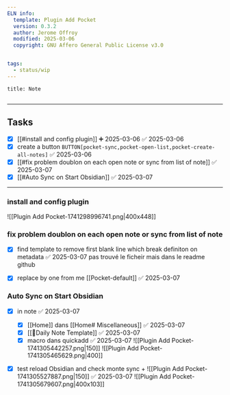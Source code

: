 ```yaml
---
ELN info:
  template: Plugin Add Pocket 
  version: 0.3.2
  author: Jerome Offroy
  modified: 2025-03-06
  copyright: GNU Affero General Public License v3.0


tags:
  - status/wip
---
```



````ad-note
title: Note


````

---
## Tasks
- [x] [[#install and config plugin]] ➕ 2025-03-06 ✅ 2025-03-06
- [x] create a button  `BUTTON[pocket-sync,pocket-open-list,pocket-create-all-notes]` ✅ 2025-03-06
- [x] [[#fix problem doublon on each  open note or sync from  list of note]] ✅ 2025-03-07
- [x] [[#Auto Sync on Start Obsidian]] ✅ 2025-03-07

---
### install and config plugin
![[Plugin Add Pocket-1741298996741.png|400x448]]


### fix problem doublon on each  open note or sync from  list of note
- [x] find template to remove first blank line which break definiton on metadata ✅ 2025-03-07
      pas trouvé le ficheir mais dans le readme github
- [x] replace by one from me [[Pocket-default]] ✅ 2025-03-07



### Auto Sync on Start Obsidian

- [x] in note ✅ 2025-03-07
	- [x] [[Home]] dans [[Home# Miscellaneous]] ✅ 2025-03-07
	- [x] [[📒Daily Note Template]] ✅ 2025-03-07
	- [x] macro dans quickadd ✅ 2025-03-07
	      ![[Plugin Add Pocket-1741305442257.png|150]]  ![[Plugin Add Pocket-1741305465629.png|400]]
- [x] test reload Obsidian and check monte sync + ![[Plugin Add Pocket-1741305527887.png|150]] ✅ 2025-03-07
      ![[Plugin Add Pocket-1741305679607.png|400x103]]



